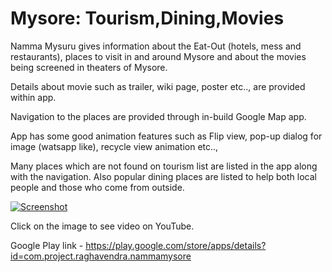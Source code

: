 # Mysore: Tourism,Dining,Movies

Namma Mysuru gives information about the Eat-Out (hotels, mess and restaurants), places to visit in and around Mysore and 
about the movies being screened in theaters of Mysore. 

Details about movie such as trailer, wiki page, poster etc.., are provided within app. 

Navigation to the places are provided through in-build Google Map app. 

App has some good animation features such as Flip view, pop-up dialog for image (watsapp like), recycle view animation etc.., 

Many places which are not found on tourism list are listed in the app along with the navigation. Also popular dining places 
are listed to help both local people and those who come from outside.


[![Screenshot](http://img.youtube.com/vi/c4VF_m8zvo4/0.jpg)](http://www.youtube.com/watch?v=c4VF_m8zvo4) 

Click on the image to see video on YouTube. 

Google Play link - https://play.google.com/store/apps/details?id=com.project.raghavendra.nammamysore 
